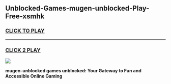 
## Unblocked-Games-mugen-unblocked-Play-Free-xsmhk
<h3>
<a href="https://premium76.site?title=mugen-unblocked&ref=19M">CLICK TO PLAY</a></h3>
<hr>

<h3>
<a href="https://premium76.site?title=mugen-unblocked&ref=19M">CLICK 2 PLAY</a>
  
</h3>

<a href="https://premium76.site?title=mugen-unblocked&ref=19M"><img src="https://clearcache.store/games.png"></a>


**mugen-unblocked games unblocked: Your Gateway to Fun and Accessible Online Gaming**
